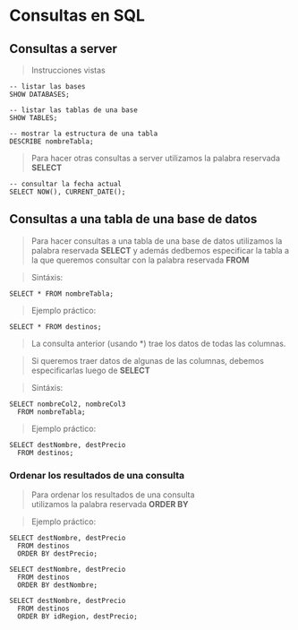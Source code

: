 # Consultas en SQL

## Consultas a server

> Instrucciones vistas  

    -- listar las bases    
    SHOW DATABASES;  
    
    -- listar las tablas de una base      
    SHOW TABLES;  

    -- mostrar la estructura de una tabla  
    DESCRIBE nombreTabla;  

> Para hacer otras consultas a server utilizamos la palabra reservada **SELECT**  

    -- consultar la fecha actual  
    SELECT NOW(), CURRENT_DATE();  

## Consultas a una tabla de una base de datos  

> Para hacer consultas a una tabla de una base de datos
> utilizamos la palabra reservada **SELECT** y además dedbemos especificar la tabla a la que queremos consultar 
> con la palabra reservada **FROM**


> Sintáxis: 
    
    SELECT * FROM nombreTabla;  

> Ejemplo práctico: 

    SELECT * FROM destinos; 

> La consulta anterior (usando *) trae los datos de todas las columnas.
 
> Si queremos traer datos de algunas de las columnas, 
> debemos especificarlas luego de **SELECT**

> Sintáxis:

    SELECT nombreCol2, nombreCol3  
      FROM nombreTabla;  

> Ejemplo práctico:

    SELECT destNombre, destPrecio 
      FROM destinos;  

### Ordenar los resultados de una consulta

> Para ordenar los resultados de una consulta  
> utilizamos la palabra reservada **ORDER BY**  

> Ejemplo práctico:

    SELECT destNombre, destPrecio 
      FROM destinos  
      ORDER BY destPrecio;

    SELECT destNombre, destPrecio 
      FROM destinos  
      ORDER BY destNombre;

    SELECT destNombre, destPrecio  
      FROM destinos  
      ORDER BY idRegion, destPrecio;

